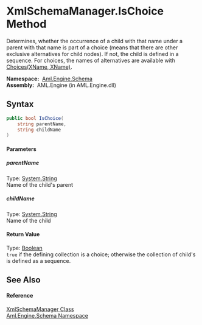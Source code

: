 XmlSchemaManager.IsChoice Method
================================
Determines, whether the occurrence of a child with that name under a parent with that name is part of a choice (means that there are other exclusive alternatives for child nodes). If not, the child is defined in a sequence. For choices, the names of alternatives are available with [Choices(XName, XName)][1].

  **Namespace:**  [Aml.Engine.Schema][2]  
  **Assembly:**  AML.Engine (in AML.Engine.dll)

Syntax
------

```csharp
public bool IsChoice(
	string parentName,
	string childName
)
```

#### Parameters

##### *parentName*
Type: [System.String][3]  
Name of the child's parent

##### *childName*
Type: [System.String][3]  
Name of the child

#### Return Value
Type: [Boolean][4]  
`true` if the defining collection is a choice; otherwise the collection of child's is defined as a sequence. 

See Also
--------

#### Reference
[XmlSchemaManager Class][5]  
[Aml.Engine.Schema Namespace][2]  

[1]: Choices.md
[2]: ../README.md
[3]: https://docs.microsoft.com/dotnet/api/system.string
[4]: https://docs.microsoft.com/dotnet/api/system.boolean
[5]: README.md
[6]: https://www.automationml.org
[7]: ../../icons/logoShade.png